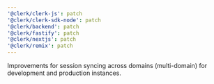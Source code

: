 ```yaml
---
'@clerk/clerk-js': patch
'@clerk/clerk-sdk-node': patch
'@clerk/backend': patch
'@clerk/fastify': patch
'@clerk/nextjs': patch
'@clerk/remix': patch
---
```


Improvements for session syncing across domains (multi-domain) for development and production instances.
